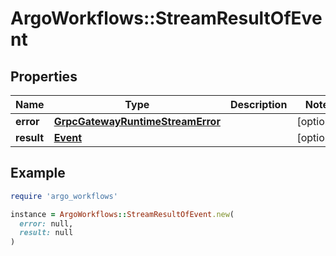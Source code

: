 # ArgoWorkflows::StreamResultOfEvent

## Properties

| Name | Type | Description | Notes |
| ---- | ---- | ----------- | ----- |
| **error** | [**GrpcGatewayRuntimeStreamError**](GrpcGatewayRuntimeStreamError.md) |  | [optional] |
| **result** | [**Event**](Event.md) |  | [optional] |

## Example

```ruby
require 'argo_workflows'

instance = ArgoWorkflows::StreamResultOfEvent.new(
  error: null,
  result: null
)
```

